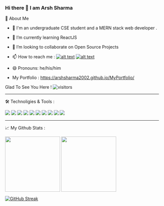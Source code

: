 ### Hi there 👋 I am Arsh Sharma

<!--
**ArshSharma2002/ArshSharma2002** is a ✨ _special_ ✨ repository because its `README.md` (this file) appears on your GitHub profile.

Here are some ideas to get you started:

-->
🙍 About Me

- 🔭 I'm an undergraduate CSE student and a MERN stack web developer .
- 🌱 I’m currently learning ReactJS
- 👯 I’m looking to collaborate on Open Source Projects
- 📫 How to reach me : <a href="https://www.instagram.com/its_arsh_sharma/">![alt text](https://img.shields.io/badge/-Instagram-pink?style=plastic&logo=Instagram)</a>  <a href="https://www.linkedin.com/in/arsh-sharma-6747a6211/"> ![alt text](https://img.shields.io/badge/-LinkedIn-skyblue?style=plastic&logo=linkedIn)</a>


- 😄 Pronouns: he/his/him
- My Portfolio : https://arshsharma2002.github.io/MyPortfolio/

 Glad To See You Here !  ![visitors](https://visitor-badge.glitch.me/badge?page_id=${ArshSharma2002}.${https://github.com/ArshSharma2002/ArshSharma2002.git})

<hr>

🛠️ Technoligies & Tools :

![](https://img.shields.io/badge/OS-Windows-informational?style=flat&logo=windows&logoColor=white&color=skyblue)
![](https://img.shields.io/badge/Editor-VSCode-informational?style=flat&logo=vs&logoColor=white&color=skyblue)
![](https://img.shields.io/badge/Lang-Java-informational?style=flat&logo=java&logoColor=white&color=skyblue)
![](https://img.shields.io/badge/Lang-JavaScript-informational?style=flat&logo=javascript&logoColor=white&color=skyblue)
![](https://img.shields.io/badge/Code-HTML-informational?style=flat&logo=html&logoColor=white&color=skyblue)
![](https://img.shields.io/badge/Code-CSS-informational?style=flat&logo=css&logoColor=white&color=skyblue)
![](https://img.shields.io/badge/DB-MYSQL/MongoDB-informational?style=flat&logo=mongodb&logoColor=white&color=skyblue)
![](https://img.shields.io/badge/Tools-Node.JS-informational?style=flat&logo=express&logoColor=white&color=skyblue)
![](https://img.shields.io/badge/Libraries-ReactJS-informational?style=flat&logo=react&logoColor=white&color=skyblue)
![](https://img.shields.io/badge/Tools-Bootstrap-informational?style=flat&logo=bootstrap&logoColor=white&color=skyblue)

<hr>

📈 My Github Stats :

<img height="180em" align="center" src="https://github-readme-stats.vercel.app/api?username=ArshSharma2002&show_icons=true&&count_private=true&include_all_commits=true&theme=nightowl" />   

<img height="180em" align="center" src="https://github-readme-stats.vercel.app/api/top-langs/?username=ArshSharma2002&layout=compact&theme=nightowl" />

[![GitHub Streak](https://github-readme-streak-stats.herokuapp.com/?user=ArshSharma2002&theme=nightowl)](https://git.io/streak-stats)

